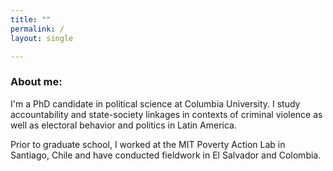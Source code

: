 ```yaml
---
title: ""
permalink: /
layout: single

---
```


### About me:
I'm a PhD candidate in political science at Columbia University. I study accountability and state-society linkages in contexts of criminal violence as well as electoral behavior and politics in Latin America.

Prior to graduate school, I worked at the MIT Poverty Action Lab in Santiago, Chile and have conducted fieldwork in El Salvador and Colombia. 




